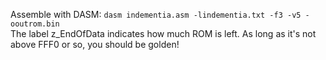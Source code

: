 Assemble with DASM: ```dasm indementia.asm -lindementia.txt -f3 -v5 -ooutrom.bin```<br>
The label z_EndOfData indicates how much ROM is left. As long as it's not above FFF0 or so, you should be golden!
